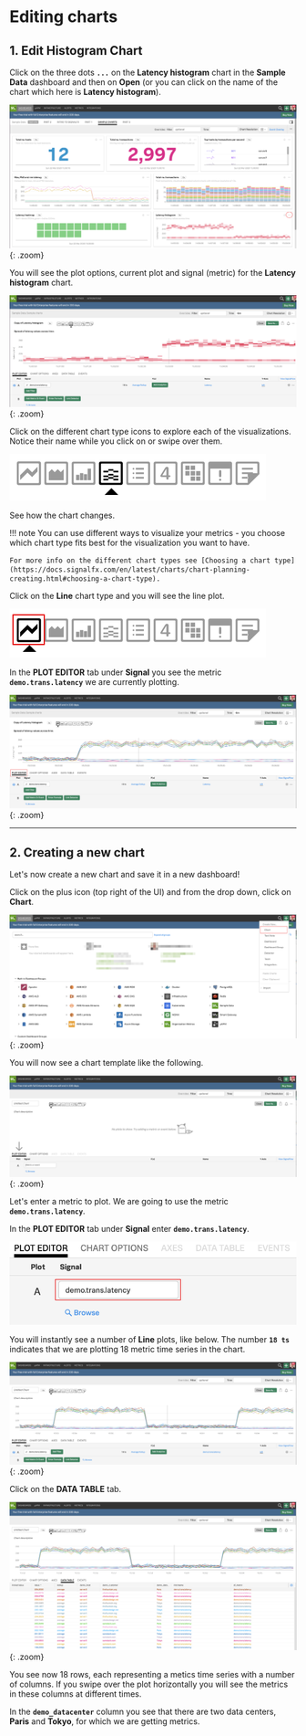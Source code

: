 # Editing charts

## 1. Edit Histogram Chart

Click on the three dots **`...`** on the **Latency histogram** chart in the **Sample Data** dashboard and then on **Open** (or you can click on the name of the chart which here is **Latency histogram**).

![Sample Data](../images/module1/M1-l1-3.png){: .zoom}

You will see the plot options, current plot and signal (metric) for the **Latency histogram** chart.

![Heatmap Chart](../images/module1/M1-l1-4.png){: .zoom}

Click on the different chart type icons to explore each of the visualizations. Notice their name while you click on or swipe over them.

![Chart Types](../images/module1/M1-l1-5.png)

See how the chart changes. 

!!! note
    You can use different ways to visualize your metrics - you choose which chart type fits best for the visualization you want to have. 
    
    For more info on the different chart types see [Choosing a chart type](https://docs.signalfx.com/en/latest/charts/chart-planning-creating.html#choosing-a-chart-type).

Click on the **Line** chart type and you will see the line plot.

![Line Chart](../images/module1/M1-l1-6.png)

In the **PLOT EDITOR** tab under **Signal** you see the metric **`demo.trans.latency`** we are currently plotting.

![Plot Editor](../images/module1/M1-l1-7.png){: .zoom}

---

## 2. Creating a new chart

Let's now create a new chart and save it in a new dashboard! 

Click on the plus icon (top right of the UI) and from the drop down, click on **Chart**.

![Create new chart](../images/module1/M1-l1-8.png){: .zoom}

You will now see a chart template like the following.

![Empty Chart](../images/module1/M1-l1-9.png){: .zoom}

Let's enter a metric to plot. We are going to use the metric **`demo.trans.latency`**.

In the **PLOT EDITOR** tab under **Signal** enter **`demo.trans.latency`**.

![Signal](../images/module1/M1-l1-10.png)

You will instantly see a number of **Line** plots, like below. The number **`18 ts`** indicates that we are plotting 18 metric time series in the chart.

![Chart](../images/module1/M1-l1-11.png){: .zoom}

Click on the **DATA TABLE** tab.

![Data Table](../images/module1/M1-l1-12.png){: .zoom}

You see now 18 rows, each representing a metics time series with a number of columns. If you swipe over the plot horizontally you will see the metrics in these columns at different times.

In the **`demo_datacenter`** column you see that there are two data centers, **Paris** and **Tokyo**, for which we are getting metrics.
